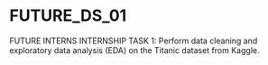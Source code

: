 # FUTURE_DS_01
FUTURE INTERNS INTERNSHIP TASK 1:  Perform data cleaning and exploratory data analysis (EDA) on the Titanic dataset from Kaggle.
